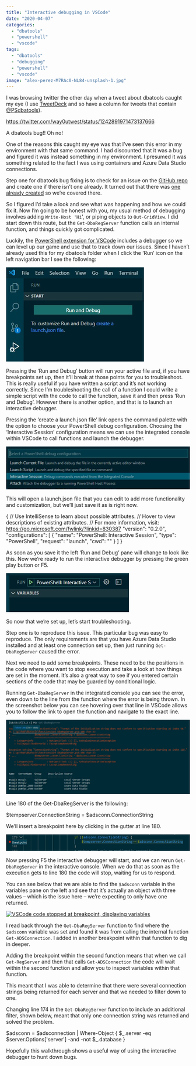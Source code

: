 ```yaml
---
title: "Interactive debugging in VSCode"
date: "2020-04-07"
categories:
  - "dbatools"
  - "powershell"
  - "vscode"
tags:
  - "dbatools"
  - "debugging"
  - "powershell"
  - "vscode"
image: "alex-perez-M7RAc0-NL84-unsplash-1.jpg"
---
```


I was browsing twitter the other day when a tweet about dbatools caught my eye (I use [TweetDeck](https://tweetdeck.twitter.com/) and so have a column for tweets that contain [@PSdbatools](http://twitter.com/psdbatools)).

https://twitter.com/way0utwest/status/1242891971473137666

A dbatools bug!! Oh no!

One of the reasons this caught my eye was that I’ve seen this error in my environment with that same command. I had discounted that it was a bug and figured it was instead something in my environment. I presumed it was something related to the fact I was using containers and Azure Data Studio connections.

Step one for dbatools bug fixing is to check for an issue on the [GitHub repo](http://dbatools.io/bugs) and create one if there isn’t one already. It turned out that there was [one already created](https://github.com/sqlcollaborative/dbatools/issues/6292) so we’re covered there.

So I figured I’d take a look and see what was happening and how we could fix it. Now I’m going to be honest with you, my usual method of debugging involves adding `Write-Host 'Hi`', or piping objects to `Out-GridView`. I did start down this route, but the `Get-DbaRegServer` function calls an internal function, and things quickly got complicated.

Luckily, the [PowerShell extension for VSCode](https://marketplace.visualstudio.com/items?itemName=ms-vscode.PowerShell) includes a debugger so we can level up our game and use that to track down our issues. Since I haven’t already used this for my dbatools folder when I click the ‘Run’ icon on the left navigation bar I see the following:

![run and debug window in VSCode](images/startDebug.jpg)

Pressing the ‘Run and Debug’ button will run your active file and, if you have breakpoints set up, then it’ll break at those points for you to troubleshoot. This is really useful if you have written a script and it’s not working correctly. Since I’m troubleshooting the call of a function I could write a simple script with the code to call the function, save it and then press ‘Run and Debug’. However there is another option, and that is to launch an interactive debugger. 

Pressing the ‘create a launch.json file’ link opens the command palette with the option to choose your PowerShell debug configuration. Choosing the ‘Interactive Session’ configuration means we can use the integrated console within VSCode to call functions and launch the debugger.

![Select a PowerShell debug configuration](images/debugConfig.jpg)

This will open a launch.json file that you can edit to add more functionality and customization, but we’ll just save it as is right now.

{
    // Use IntelliSense to learn about possible attributes.
    // Hover to view descriptions of existing attributes.
    // For more information, visit: https://go.microsoft.com/fwlink/?linkid=830387
    "version": "0.2.0",
    "configurations": \[
        {
            "name": "PowerShell: Interactive Session",
            "type": "PowerShell",
            "request": "launch",
            "cwd": ""
        }
    \]
}

As soon as you save it the left ‘Run and Debug’ pane will change to look like this. Now we’re ready to run the interactive debugger by pressing the green play button or F5.

![Debug and Run window for PowerShell extension](images/DebugInteractive.jpg)

So now that we’re set up, let’s start troubleshooting.

Step one is to reproduce this issue. This particular bug was easy to reproduce. The only requirements are that you have Azure Data Studio installed and at least one connection set up, then just running `Get-DbaRegServer` caused the error.

Next we need to add some breakpoints. These need to be the positions in the code where you want to stop execution and take a look at how things are set in the moment. It’s also a great way to see if you entered certain sections of the code that may be guarded by conditional logic.

Running `Get-DbaRegServer` in the integrated console you can see the error, even down to the line from the function where the error is being thrown. In the screenshot below you can see hovering over that line in VSCode allows you to follow the link to open the function and navigate to the exact line.

![Get-DbaRegServer throws an error](images/GetDbaRegServerError.jpg)

Line 180 of the Get-DbaRegServer is the following:

$tempserver.ConnectionString = $adsconn.ConnectionString

We’ll insert a breakpoint here by clicking in the gutter at line 180.

![](images/addBreakpoint.jpg)

Now pressing F5 the interactive debugger will start, and we can rerun `Get-DbaRegServer` in the interactive console. When we do that as soon as the execution gets to line 180 the code will stop, waiting for us to respond.

You can see below that we are able to find the `$adsconn` variable in the variables pane on the left and see that it’s actually an object with three values – which is the issue here – we’re expecting to only have one returned.

[![VSCode code stopped at breakpoint, displaying variables](https://i2.wp.com/jesspomfret.com/wp-content/uploads/2020/04/breakpoint.jpg?fit=650%2C246&ssl=1)](https://jesspomfret.com/wp-content/uploads/2020/04/breakpoint.jpg)

I read back through the `Get-DbaRegServer` function to find where the `$adsconn` variable was set and found it was from calling the internal function `Get-ADSConnection`. I added in another breakpoint within that function to dig in deeper.

Adding the breakpoint within the second function means that when we call `Get-RegServer` and then that calls `Get-ADSConnection` the code will wait within the second function and allow you to inspect variables within that function.

This meant that I was able to determine that there were several connection strings being returned for each server and that we needed to filter down to one.

Changing line 174 in the `Get-DbaRegServer` function to include an additional filter, shown below, meant that only one connection string was returned and solved the problem.

$adsconn = $adsconnection | Where-Object { $\_.server -eq $server.Options\['server'\] -and -not $\_.database }

Hopefully this walkthrough shows a useful way of using the interactive debugger to hunt down bugs.
